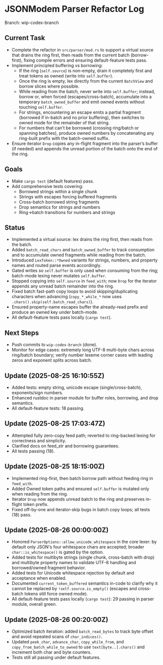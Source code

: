 # JSONModem Parser Refactor Log

Branch: wip-codex-branch

## Current Task
- Complete the refactor in `src/parser/mod.rs` to support a virtual source that drains the ring first, then reads from the current batch (borrow-first), fixing compile errors and ensuring default-feature tests pass.
- Implement principled buffering vs borrowing:
  - If the ring (`self.source`) is non-empty, drain it completely first and treat tokens as owned (write into `self.buffer`).
  - Once the ring is empty, lex directly from the current `BatchView` and borrow slices where possible.
  - While reading from the batch, never write into `self.buffer`; instead, borrow or, when forced (escapes/cross-batch), accumulate into a temporary `batch_owned_buffer` and emit owned events without touching `self.buffer`.
  - For strings, encountering an escape emits a partial fragment (borrowed if in-batch and no prior buffering), then switches to owned mode for the remainder of that string.
  - For numbers that can’t be borrowed (crossing ring/batch or spanning batches), produce owned numbers by concatenating any ring-built prefix with the batch-owned suffix.
- Ensure iterator `Drop` copies any in-flight fragment into the parser’s buffer (if needed) and appends the unread portion of the batch onto the end of the ring.

## Goals
- Make `cargo test` (default features) pass.
- Add comprehensive tests covering:
  - Borrowed strings within a single chunk
  - Strings with escapes forcing buffered fragments
  - Cross-batch borrowed string fragments
  - Drop semantics for strings and numbers
  - Ring→batch transitions for numbers and strings

## Status
- Implemented a virtual source: lex drains the ring first, then reads from the batch.
- Added `batch_read_chars` and `batch_owned_buffer` to track consumption and to accumulate owned fragments while reading from the batch.
- Introduced `LexToken::*Owned` variants for strings, numbers, and property names and routed parse events accordingly.
- Gated writes so `self.buffer` is only used when consuming from the ring; batch-mode lexing never mutates `self.buffer`.
- Stopped copying into `self.source` in `feed_with`; now `Drop` for the iterator appends any unread batch remainder into the ring.
- Fixed batch fast-path copy loops to avoid skipping/duplicating characters when advancing (`copy_*_while_*` now uses `.chars().skip(self.batch_read_chars)`).
- Ensured property-name escapes buffer the already-read prefix and produce an owned key under batch-mode.
- All default-feature tests pass locally (`cargo test`).

## Next Steps
- Push commits to `wip-codex-branch` (done).
- Monitor for edge cases: extremely long UTF-8 multi-byte chars across ring/batch boundary; verify number lexeme corner cases with leading zeros and exponent splits across batch.

## Update (2025-08-25 16:10:55Z)
- Added tests: empty string, unicode escape (single/cross-batch), exponents/sign numbers.
- Enhanced rustdoc in parser module for buffer roles, borrowing, and drop semantics.
- All default-feature tests: 18 passing.

## Update (2025-08-25 17:03:47Z)
- Attempted fully zero-copy feed path; reverted to ring-backed lexing for correctness and simplicity.
- Clarified docs on feed_str and borrowing guarantees.
- All tests passing (18).

## Update (2025-08-25 18:15:00Z)
- Implemented ring-first, then batch borrow path without feeding ring in `feed_with`.
- Added Owned token paths and ensured `self.buffer` is mutated only when reading from the ring.
- Iterator `Drop` now appends unread batch to the ring and preserves in-flight token prefix.
- Fixed off-by-one and iterator-skip bugs in batch copy loops; all tests (18) pass.

## Update (2025-08-26 00:00:00Z)
- Honored `ParserOptions::allow_unicode_whitespace` in the core lexer: by default only JSON's four whitespace chars are accepted; broader `char::is_whitespace()` is gated by the option.
- Added tests for multibyte strings (single chunk, cross-batch with drop) and multibyte property names to validate UTF-8 handling and borrowed/owned fragment behavior.
- Added tests for Unicode whitespace rejection by default and acceptance when enabled.
- Documented `current_token_buffered` semantics in-code to clarify why it cannot be replaced by `!self.source.is_empty()` (escapes and cross-batch tokens still force owned mode).
- All default-feature tests pass locally (`cargo test`): 29 passing in parser module, overall green.

## Update (2025-08-26 00:20:00Z)
- Optimized batch iteration: added `batch_read_bytes` to track byte offset and avoid repeated scans of `char_indices()`.
- Updated `peek_char`, `advance_char`, `copy_while_from`, and `copy_from_batch_while_to_owned` to use `text[byte..].chars()` and increment both char and byte counters.
- Tests still all passing under default features.
